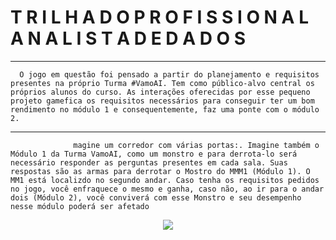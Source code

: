 # T R I L H A  D O  P R O F I S S I O N A L  A N A L I S T A  D E  D A D O S
---
      O jogo em questão foi pensado a partir do planejamento e requisitos presentes na próprio Turma #VamoAI. Tem como público-alvo central os próprios alunos do curso. As interações oferecidas por esse pequeno projeto gamefica os requisitos necessários para conseguir ter um bom rendimento no módulo 1 e consequentemente, faz uma ponte com o módulo 2.
---


                  magine um corredor com várias portas:. Imagine também o Módulo 1 da Turma VamoAI, como um monstro e para derrota-lo será necessário responder as perguntas presentes em cada sala. Suas respostas são as armas para derrotar o Mostro do MMM1 (Módulo 1). O MM1 está localizdo no segundo andar. Caso tenha os requisitos pedidos no jogo, você enfraquece o mesmo e ganha, caso não, ao ir para o andar dois (Módulo 2), você conviverá com esse Monstro e seu desempenho nesse módulo poderá ser afetado
                  
 <p align="center">
  <img src="https://github.com/Natalia-oli/imagens/blob/master/Legal%20Ilustrado%20Games%20Infogr%C3%A1fico%20(1).gif"/>
</p>









